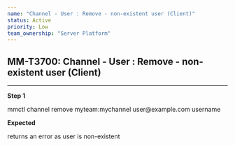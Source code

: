 ```yaml
---
name: "Channel - User : Remove - non-existent user (Client)"
status: Active
priority: Low
team_ownership: "Server Platform"
---
```


## MM-T3700: Channel - User : Remove - non-existent user (Client)

---

**Step 1**

mmctl channel remove myteam:mychannel user\@example.com username

**Expected**

returns an error as user is non-existent

